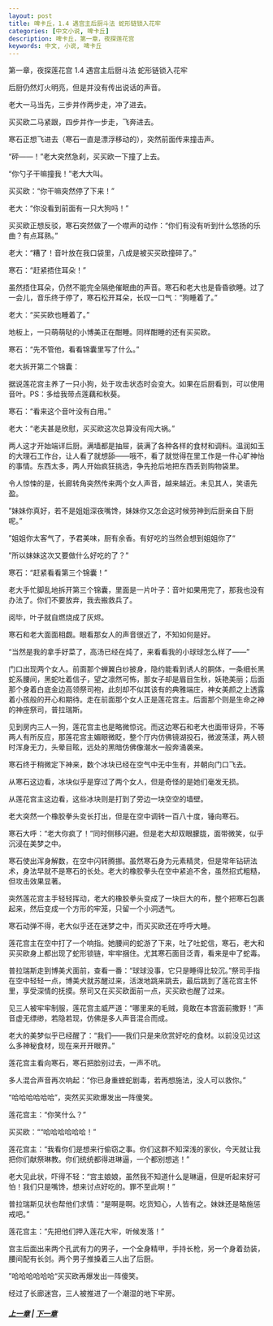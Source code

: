```yaml
---
layout: post
title: 啤卡丘，1.4 遇宫主后厨斗法 蛇形链锁入花牢
categories: [中文小说, 啤卡丘]
description: 啤卡丘，第一章，夜探莲花宫
keywords: 中文, 小说, 啤卡丘
---
```


第一章，夜探莲花宫 1.4 遇宫主后厨斗法 蛇形链锁入花牢

后厨仍然灯火明亮，但是并没有传出说话的声音。

老大一马当先，三步并作两步走，冲了进去。

买买欧二马紧跟，四步并作一步走，飞奔进去。

寒石正想飞进去（寒石一直是漂浮移动的），突然前面传来撞击声。

“砰——！”老大突然急刹，买买欧一下撞了上去。

“你勺子干嘛撞我！”老大大叫。

买买欧：“你干嘛突然停了下来！”

老大：“你没看到前面有一只大狗吗！”

买买欧正想反驳，寒石突然做了一个噤声的动作：“你们有没有听到什么悠扬的乐曲？有点耳熟。”

老大：“糟了！音叶放在我口袋里，八成是被买买欧撞碎了。”

寒石：“赶紧捂住耳朵！”

虽然捂住耳朵，仍然不能完全隔绝催眠曲的声音。寒石和老大也是昏昏欲睡。过了一会儿，音乐终于停了，寒石松开耳朵，长叹一口气：“狗睡着了。”

老大：“买买欧也睡着了。”

地板上，一只萌萌哒的小博美正在酣睡。同样酣睡的还有买买欧。

寒石：“先不管他，看看锦囊里写了什么。”

老大拆开第二个锦囊：

据说莲花宫主养了一只小狗，处于攻击状态时会变大。如果在后厨看到，可以使用音叶。PS：多给我带点莲藕和秋葵。

寒石：“看来这个音叶没有白用。”

老大：“老夫甚是欣慰，买买欧这次总算没有闯大祸。”

两人这才开始端详后厨。满墙都是抽屉，装满了各种各样的食材和调料。温润如玉的大理石工作台，让人看了就想舔——哦不，看了就觉得在里工作是一件心旷神怡的事情。东西太多，两人开始疯狂挑选，争先抢后地把东西丢到购物袋里。

令人惊悚的是，长廊转角突然传来两个女人声音，越来越近。未见其人，笑语先盈。

”妹妹你真好，若不是姐姐深夜嘴馋，妹妹你又怎会这时候劳神到后厨亲自下厨呢。”

”姐姐你太客气了，予君美味，厨有余香。有好吃的当然会想到姐姐你了“

”所以妹妹这次又要做什么好吃的了？”

寒石：“赶紧看看第三个锦囊！”

老大手忙脚乱地拆开第三个锦囊，里面是一片叶子：音叶如果用完了，那我也没有办法了。你们不要放弃，我去搬救兵了。

阅毕，叶子就自燃烧成了灰烬。

寒石和老大面面相觑。眼看那女人的声音很近了，不知如何是好。

“当然是我的拿手好菜了，高汤已经在炖了，来看看我的小球球怎么样了——”

门口出现两个女人。前面那个蝉翼白纱披身，隐约能看到诱人的胴体，一条细长黑蛇系腰间，黑蛇吐着信子，望之凛然可怖，那女子却是眉目生秋，妖艳美丽；后面那个身着白底金边高领祭司袍，此刻却不似其该有的典雅端庄，神女美颜之上透露着小孩般的开心和期待。走在前面那个女人正是莲花宫主。后面那个则是生命之神的神座祭司，普拉瑞斯。

见到房内三人一狗，莲花宫主也是略微惊诧。而这边寒石和老大也面带讶异，不等两人有所反应，那莲花宫主媚眼微眨，整个厅内仿佛镜湖投石，微波荡漾，两人顿时浑身无力，头晕目眩，远处的黑暗仿佛像潮水一般奔涌袭来。

寒石终于稍微定下神来，数个冰块已经在空气中无中生有，并朝向门口飞去。

从寒石这边看，冰块似乎是穿过了两个女人，但是奇怪的是她们毫发无损。

从莲花宫主这边看，这些冰块则是打到了旁边一块空空的墙壁。

老大突然一个橡胶拳头变长打出，但是在空中调转一百八十度，锤向寒石。

寒石大呼：“老大你疯了！”同时侧移闪避。但是老大却双眼朦胧，面带微笑，似乎沉浸在美梦之中。

寒石使出浑身解数，在空中闪转腾挪。虽然寒石身为元素精灵，但是常年钻研法术，身法早就不是寒石的长处。老大的橡胶拳头在空中紧追不舍，虽然招式粗糙，但攻击效果显著。

突然莲花宫主手轻轻挥动，老大的橡胶拳头变成了一块巨大的布，整个把寒石包裹起来，然后变成一个方形的牢笼，只留一个小洞透气。

寒石动弹不得，老大似乎还在迷梦之中，而买买欧还在呼呼大睡。

莲花宫主在空中打了一个响指。她腰间的蛇游了下来，吐了吐蛇信，寒石，老大和买买欧身上都出现了蛇形锁链，牢牢捆住。尤其寒石面目泛青，看来是中了蛇毒。

普拉瑞斯走到博美犬面前，查看一番：“球球没事，它只是睡得比较沉。”祭司手指在空中轻轻一点，博美犬就苏醒过来，活泼地跳来跳去，最后跳到了莲花宫主怀里，享受深情的抚摸。祭司又在买买欧面前一点，买买欧也醒了过来。

见三人被牢牢制服，莲花宫主威严道：“哪里来的毛贼，竟敢在本宫面前撒野！”声音虚无缥缈，若隐若现，仿佛是多人声音混合而成。

老大的美梦似乎已经醒了：“我们——我们只是来欣赏好吃的食材。以前没见过这么多神秘食材，现在来开开眼界。”

莲花宫主看向寒石，寒石把脸别过去，一声不吭。

多人混合声音再次响起：“你已身重蝰蛇剧毒，若再想施法，没人可以救你。”

“哈哈哈哈哈哈”，突然买买欧爆发出一阵傻笑。

莲花宫主：“你笑什么？”

买买欧：““哈哈哈哈哈哈！”

莲花宫主：“我看你们是想来行偷窃之事。你们这群不知深浅的家伙，今天就让我把你们献祭琳教。你们统统都得进琳逼，一个都别想逃！”

老大见此状，吓得不轻：“宫主娘娘，虽然我不知道什么是琳逼，但是听起来好可怕！我们只是嘴馋，想来讨点好吃的。罪不至此啊！”

普拉瑞斯见状也帮他们求情：“是啊是啊。吃货知心，人皆有之。妹妹还是略施惩戒吧。”

莲花宫主：“先把他们押入莲花大牢，听候发落！”

宫主后面出来两个孔武有力的男子，一个全身精甲，手持长枪，另一个身着劲装，腰间配有长剑。两个男子推搡着三人出了后厨。

”哈哈哈哈哈哈“买买欧再爆发出一阵傻笑。

经过了长廊迷宫，三人被推进了一个潮湿的地下牢房。

##### [上一章](/2017/08/31/Pikaqiu-1-3/) | [下一章](/2017/09/01/Pikaqiu-1-5/)
